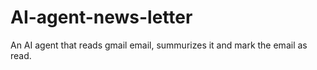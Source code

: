 # AI-agent-news-letter
An AI agent that reads gmail email, summurizes it and mark the email as read.
